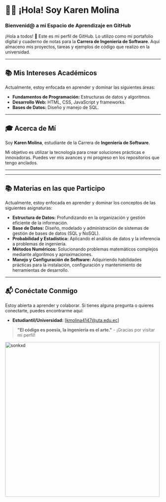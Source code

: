 # 👩‍💻 ¡Hola! Soy Karen Molina

### **Bienvenid@ a mi Espacio de Aprendizaje en GitHub**

¡Hola a todos! 👋 Este es mi perfil de GitHub. Lo utilizo como mi portafolio digital y cuaderno de notas para la **Carrera de Ingeniería de Software**. Aquí almaceno mis proyectos, tareas y ejemplos de código que realizo en la universidad.

---

## 📚 Mis Intereses Académicos

Actualmente, estoy enfocada en aprender y dominar las siguientes áreas:

* **Fundamentos de Programación:** Estructuras de datos y algoritmos.
* **Desarrollo Web:** HTML, CSS, JavaScript y frameworks.
* **Bases de Datos:** Diseño y manejo de SQL.
---

## 🎓 Acerca de Mí

Soy **Karen Molina**, estudiante de la Carrera de **Ingeniería de Software**.

Mi objetivo es utilizar la tecnología para crear soluciones prácticas e innovadoras. Puedes ver mis avances y mi progreso en los repositorios que tengo anclados.

---
---

## 📚 Materias en las que Participo

Actualmente, estoy enfocada en aprender y dominar los conceptos de las siguientes asignaturas:

* **Estructura de Datos:** Profundizando en la organización y gestión eficiente de la información.
* **Base de Datos:** Diseño, modelado y administración de sistemas de gestión de bases de datos (SQL y NoSQL).
* **Probabilidad y Estadística:** Aplicando el análisis de datos y la inferencia a problemas de ingeniería.
* **Métodos Numéricos:** Solucionando problemas matemáticos complejos mediante algoritmos y aproximaciones.
* **Manejo y Configuración de Software:** Adquiriendo habilidades prácticas para la instalación, configuración y mantenimiento de herramientas de desarrollo.

---


## 📬 Conéctate Conmigo

Estoy abierta a aprender y colaborar. Si tienes alguna pregunta o quieres conectarte, puedes encontrarme aquí:

* **Estudiantil/Universidad:** [kmolina4147@uta.edu.ec]

> **"El código es poesía, la ingeniería es el arte."** - ¡Gracias por visitar mi perfil!

<img src="https://github.com/user-attachments/assets/28aae8f7-5d2b-45c9-abd7-8a205715fe6c" alt="sonkxd" width="500">
